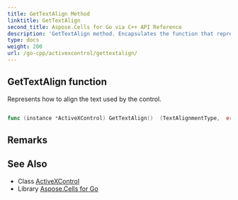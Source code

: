 ```yaml
---
title: GetTextAlign Method 
linktitle: GetTextAlign
second_title: Aspose.Cells for Go via C++ API Reference
description: 'GetTextAlign method. Encapsulates the function that represents gettextalign in Go.'
type: docs
weight: 200
url: /go-cpp/activexcontrol/gettextalign/
---
```


## GetTextAlign function

Represents how to align the text used by the control.

```go

func (instance *ActiveXControl) GetTextAlign()  (TextAlignmentType,  error) 

```

## Remarks


## See Also

* Class [ActiveXControl](../)
* Library [Aspose.Cells for Go](../../)
